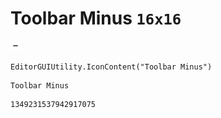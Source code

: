 # Toolbar Minus `16x16`
<img src="/img/Toolbar%20Minus.png" width=16 height=16>

``` CSharp
EditorGUIUtility.IconContent("Toolbar Minus")
```
```
Toolbar Minus
```
```
1349231537942917075
```

